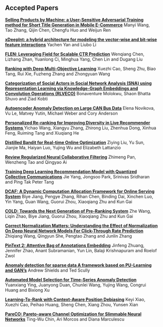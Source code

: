 ## Accepted Papers

**[Selling Products by Machine: a User-Sensitive Adversarial Training method for Short Title Generation in Mobile E-Commerce](assets/pdf/a1-wang.pdf)** Manyi Wang, Tao Zhang, Qijin Chen, Chengfu Huo and Weijun Ren
  
**[xDeepInt: a hybrid architecture for modeling the vector-wise and bit-wise feature interactions](assets/pdf/a2-yan.pdf)**	Yachen Yan and Liubo Li

**[FLEN: Leveraging Field for Scalable CTR Prediction](assets/pdf/a3-chen.pdf)**	Wenqiang Chen, Lizhang Zhan, Yuanlong Ci, Minghua Yang, Chen Lin and Dugang Liu

**[Ranking with Deep Multi-Objective Learning](assets/pdf/a5-cao.pdf)**	Xuezhi Cao, Sheng Zhu, Biao Tang, Rui Xie, Fuzheng Zhang and Zhongyuan Wang

**[Categorization of Social Actors in Social Network Analysis (SNA) using Representation Learning via Knowledge-Graph Embeddings and Convolution Operations (RLVECO)](assets/pdf/a6-molokwu.pdf)**	Bonaventure Molokwu, Shaon Bhatta Shuvo and Ziad Kobti

**[Autoencoder Anomaly Detection on Large CAN Bus Data](assets/pdf/a7-novikova.pdf)**	Elena Novikova, Vu Le, Matvey Yutin, Michael Weber and Cory Anderson

**[Personalized Re-ranking for Improving Diversity in Live Recommender Systems	](assets/pdf/a8-wang.pdf)**	Yichao Wang, Xiangyu Zhang, Zhirong Liu, Zhenhua Dong, Xinhua Feng, Ruiming Tang and Xiuqiang He

**[Distilled Bandit for Real-time Online Optimization](assets/pdf/a9-liu.pdf)**	Ziying Liu, Yu Sun, Jianjie Ma, Haiyan Luo, Yujing Wu and Elizabeth Lattanzio

**[Review Regularized Neural Collaborative Filtering](assets/pdf/a10-pan.pdf)**	Zhimeng Pan, Wenzheng Tao and Qingyao Ai

**[Training Deep Learning Recommendation Model with Quantized Collective Communications](assets/pdf/a11-yang.pdf)**	Jie Yang, Jongsoo Park, Srinivas Sridharan and Ping Tak Peter Tang

**[DCAF: A Dynamic Computation Allocation Framework for Online Serving System](assets/pdf/a12-jiang.pdf)**	Biye Jiang, Pengye Zhang, Rihan Chen, Binding Dai, Xinchen Luo, Yin Yang, Guan Wang, Guorui Zhou, Xiaoqiang Zhu and Kun Gai

**[COLD: Towards the Next Generation of Pre-Ranking System](assets/pdf/a13-wang.pdf)**	Zhe Wang, Liqin Zhao, Biye Jiang, Guorui Zhou, Xiaoqiang Zhu and Kun Gai

**[Correct Normalization Matters: Understanding the Effect of Normalization On Deep Neural Network Models For Click-Through Rate Prediction](assets/pdf/a14-wang.pdf)**	Zhiqiang Wang, Qingyun She, Pengtao Zhang and Junlin Zhang

**[PinText 2: Attentive Bag of Annotations Embedding](assets/pdf/a15-zhuang.pdf)**	Jinfeng Zhuang, Jennifer Zhao, Anant Subramanian, Yun Lin, Balaji Krishnapuram and Roelof Zwol

**[Anomaly detection for sparse data A framework based on PU-Learning and GAN’s](assets/pdf/a16-shields.pdf)**	Andrew Shields and Ted Scully


**[Automated Model Selection for Time-Series Anomaly Detection](assets/pdf/a17-ying.pdf)**	Yuanxiang Ying, Juanyong Duan, Chunlei Wang, Yujing Wang, Congrui Huang and Bixiong Xu

**[Learning-To-Rank with Context-Aware Position Debiasing](./accept.html)**	Keyi Xiao, Xuezhi Cao, Peihao Huang, Sheng Chen, Xiang Zhou, Yunsen Xian


**[PareCO: Pareto-aware Channel Optimization for Slimmable Neural Networks](assets/pdf/a19-chin.pdf)**	Ting-Wu Chin, Ari Morcos and Diana Marculescu


